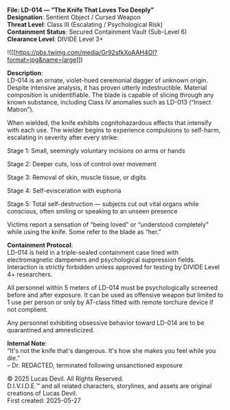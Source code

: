 **File: LD-014 — “The Knife That Loves Too Deeply”**  
**Designation**: Sentient Object / Cursed Weapon  
**Threat Level**: Class III (Escalating / Psychological Risk)  
**Containment Status**: Secured Containment Vault (Sub-Level 6)  
**Clearance Level**: DIVIDE Level 3+  


!([[https://pbs.twimg.com/media/Gr92sfkXoAAH4Ol?format=jpg&name=large]])


**Description**:  
LD-014 is an ornate, violet-hued ceremonial dagger of unknown origin. Despite intensive analysis, it has proven utterly indestructible. Material composition is unidentifiable. The blade is capable of slicing through any known substance, including Class IV anomalies such as LD-013 (“Insect Matron”).  

When wielded, the knife exhibits cognitohazardous effects that intensify with each use. The wielder begins to experience compulsions to self-harm, escalating in severity after every strike:  

Stage 1: Small, seemingly voluntary incisions on arms or hands  

Stage 2: Deeper cuts, loss of control over movement  

Stage 3: Removal of skin, muscle tissue, or digits  

Stage 4: Self-evisceration with euphoria  

Stage 5: Total self-destruction — subjects cut out vital organs while conscious, often smiling or speaking to an unseen presence  

Victims report a sensation of “being loved” or “understood completely” while using the knife. Some refer to the blade as “her.”  

**Containment Protocol**:  
LD-014 is held in a triple-sealed containment case lined with electromagnetic dampeners and psychological suppression fields. Interaction is strictly forbidden unless approved for testing by DIVIDE Level 4+ researchers.  

All personnel within 5 meters of LD-014 must be psychologically screened before and after exposure. It can be used as offensive weapon but limited to 1 use per person or only by AT-class fitted with remote torchure device if not complient.  

Any personnel exhibiting obsessive behavior toward LD-014 are to be quarantined and amnesticized.  

**Internal Note**:  
“It's not the knife that's dangerous. It's how she makes you feel while you die.”  
– Dr. REDACTED, terminated following unsanctioned exposure  





© 2025 Lucas Devil. All Rights Reserved.  
D.I.V.I.D.E.™ and all related characters, storylines, and assets are original creations of Lucas Devil.  
First created: 2025-05-27  
